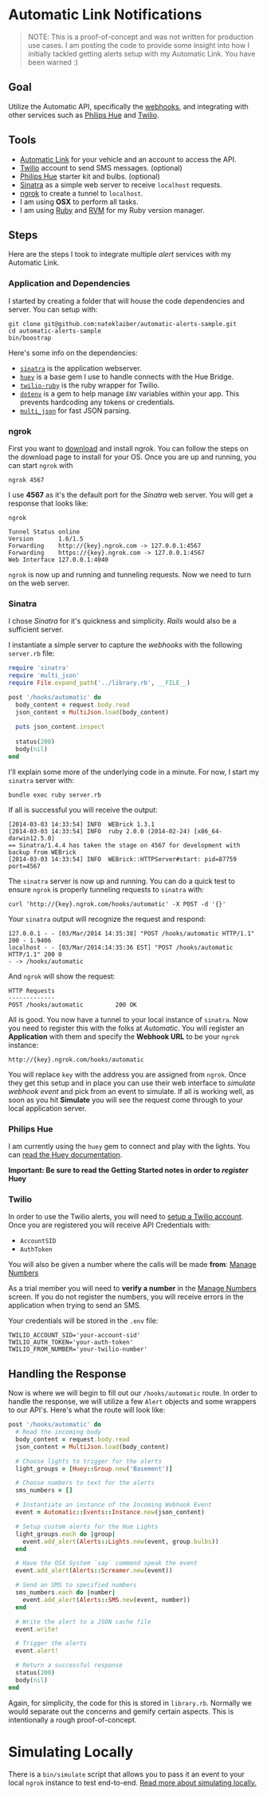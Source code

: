 # Automatic Link Notifications

> NOTE: This is a proof-of-concept and was not written for production use cases. I am posting the code to provide some insight into how I initially tackled getting alerts setup with my Automatic Link. You have been warned :)

## Goal
Utilize the Automatic API, specifically the [webhooks](https://www.automatic.com/developer/documentation/#automatic-event-webhook-api), and integrating with other services such as [Philips Hue](http://developers.meethue.com) and [Twilio](http://www.twilio.com/docs/api/rest).

## Tools

* [Automatic Link](http://www.automatic.com) for your vehicle and an account to access the API.
* [Twilio](http://www.twilio.com) account to send SMS messages. (optional)
* [Philips Hue](https://www.meethue.com) starter kit and bulbs. (optional)
* [Sinatra](http://www.sinatrarb.com) as a simple web server to receive `localhost` requests.
* [ngrok](https://ngrok.com) to create a tunnel to `localhost`.
* I am using **OSX** to perform all tasks.
* I am using [Ruby](https://www.ruby-lang.org/en/) and [RVM](https://rvm.io) for my Ruby version manager.

## Steps
Here are the steps I took to integrate multiple _alert_ services with my Automatic Link.

### Application and Dependencies
I started by creating a folder that will house the code dependencies and
server. You can setup with:

```
git clone git@github.com:nateklaiber/automatic-alerts-sample.git
cd automatic-alerts-sample
bin/boostrap
```

Here's some info on the dependencies:

* [`sinatra`](https://rubygems.org/gems/sinatra) is the application webserver.
* [`huey`](https://rubygems.org/gems/huey) is a base gem I use to handle connects with the Hue Bridge.
* [`twilio-ruby`](https://rubygems.org/gems/twilio-ruby) is the ruby wrapper for Twilio.
* [`dotenv`](https://rubygems.org/gems/dotenv) is a gem to help manage `ENV` variables within your app. This prevents hardcoding any tokens or credentials.
* [`multi_json`](http://rubygems.org/gems/multi_json) for fast JSON parsing.

### ngrok
First you want to [download](https://ngrok.com/download) and install ngrok. You can follow the steps on the download page to install for your OS. Once you are up and running, you can start `ngrok` with

    ngrok 4567

I use **4567** as it's the default port for the _Sinatra_ web server. You will get a response that looks like:
  
    ngrok
    
    Tunnel Status online
    Version       1.6/1.5
    Forwarding    http://{key}.ngrok.com -> 127.0.0.1:4567
    Forwarding    https://{key}.ngrok.com -> 127.0.0.1:4567
    Web Interface 127.0.0.1:4040

`ngrok` is now up and running and tunneling requests. Now we need to turn on the web server.

### Sinatra
I chose _Sinatra_ for it's quickness and simplicity. _Rails_ would also be a sufficient server.

I instantiate a simple server to capture the _webhooks_ with the following `server.rb` file:

```ruby
require 'sinatra'
require 'multi_json'
require File.expand_path('../library.rb', __FILE__)

post '/hooks/automatic' do
  body_content = request.body.read
  json_content = MultiJson.load(body_content)
  
  puts json_content.inspect
  
  status(200)
  body(nil)
end
```

I'll explain some more of the underlying code in a minute. For now, I start my `sinatra` server with:

    bundle exec ruby server.rb

If all is successful you will receive the output:

    [2014-03-03 14:33:54] INFO  WEBrick 1.3.1
    [2014-03-03 14:33:54] INFO  ruby 2.0.0 (2014-02-24) [x86_64-darwin12.5.0]
    == Sinatra/1.4.4 has taken the stage on 4567 for development with backup from WEBrick
    [2014-03-03 14:33:54] INFO  WEBrick::HTTPServer#start: pid=87759 port=4567

The `sinatra` server is now up and running. You can do a quick test to ensure `ngrok` is properly tunneling requests to `sinatra` with:

    curl 'http://{key}.ngrok.com/hooks/automatic' -X POST -d '{}'

Your `sinatra` output will recognize the request and respond:

    127.0.0.1 - - [03/Mar/2014 14:35:38] "POST /hooks/automatic HTTP/1.1" 200 - 1.9406
    localhost - - [03/Mar/2014:14:35:36 EST] "POST /hooks/automatic HTTP/1.1" 200 0
    - -> /hooks/automatic
    
And `ngrok` will show the request:

    HTTP Requests                                                         
    -------------                                                         
    POST /hooks/automatic         200 OK  
    
All is good. You now have a tunnel to your local instance of `sinatra`. Now you need to register this with the folks at _Automatic_. You will register an **Application** with them and specify the **Webhook URL** to be your `ngrok` instance:

    http://{key}.ngrok.com/hooks/automatic
    
You will replace `key` with the address you are assigned from `ngrok`. Once they get this setup and in place you can use their web interface to _simulate webhook event_ and pick from an event to simulate. If all is working well, as soon as you hit **Simulate** you will see the request come through to your local application server.

### Philips Hue
I am currently using the `huey` gem to connect and play with the lights.
You can [read the Huey
documentation](https://github.com/Veraticus/huey).

**Important: Be sure to read the Getting Started notes in order to
_register_ Huey**

### Twilio
In order to use the Twilio alerts, you will need to [setup a Twilio
account](https://www.twilio.com/try-twilio). Once you are registered you
will receive API Credentials with:

* `AccountSID`
* `AuthToken`

You will also be given a number where the calls will be made __from__:
[Manage
Numbers](https://www.twilio.com/user/account/phone-numbers/incoming)

As a trial member you will need to **verify a number** in the [Manage
Numbers](https://www.twilio.com/user/account/phone-numbers/incoming)
screen. If you do not register the numbers, you will receive errors in
the application when trying to send an SMS.

Your credentials will be stored in the `.env` file:

```
TWILIO_ACCOUNT_SID='your-account-sid'
TWILIO_AUTH_TOKEN='your-auth-token'
TWILIO_FROM_NUMBER='your-twilio-number'
```

## Handling the Response
Now is where we will begin to fill out our `/hooks/automatic` route. In order to handle the response, we will utilize a few `Alert` objects and some wrappers to our API's. Here's what the route will look like:

```ruby
post '/hooks/automatic' do
  # Read the incoming body
  body_content = request.body.read
  json_content = MultiJson.load(body_content)

  # Choose lights to trigger for the alerts
  light_groups = [Huey::Group.new('Basement')]

  # Choose numbers to text for the alerts
  sms_numbers = []

  # Instantiate an instance of the Incoming Webhook Event
  event = Automatic::Events::Instance.new(json_content)

  # Setup custom alerts for the Hue Lights
  light_groups.each do |group|
    event.add_alert(Alerts::Lights.new(event, group.bulbs))
  end

  # Have the OSX System `say` commend speak the event
  event.add_alert(Alerts::Screamer.new(event))

  # Send an SMS to specified numbers
  sms_numbers.each do |number|
    event.add_alert(Alerts::SMS.new(event, number))
  end

  # Write the alert to a JSON cache file
  event.write!

  # Trigger the alerts
  event.alert!

  # Return a successful response
  status(200)
  body(nil)
end
```

Again, for simplicity, the code for this is stored in `library.rb`. Normally we would separate out the concerns and gemify certain aspects. This is intentionally a rough proof-of-concept.

# Simulating Locally
There is a `bin/simulate` script that allows you to pass it an event to
your local `ngrok` instance to test end-to-end. [Read more about
simulating
locally.](https://github.com/nateklaiber/automatic-alerts-sample/tree/master/bin)

